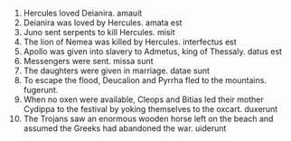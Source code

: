 1. Hercules loved Deianira. amauit
2. Deianira was loved by Hercules. amata est
3. Juno sent serpents to kill Hercules. misit
4. The lion of Nemea was killed by Hercules. interfectus est
5. Apollo was given into slavery to Admetus, king of Thessaly. datus est
6. Messengers were sent. missa sunt
7. The daughters were given in marriage. datae sunt
8. To escape the flood, Deucalion and Pyrrha fled to the mountains. fugerunt.
9. When no oxen were available, Cleops and Bitias led their mother Cydippa to the festival by yoking themselves to the oxcart. duxerunt
10. The Trojans saw an enormous wooden horse left on the beach and assumed the Greeks had abandoned the war. uiderunt
